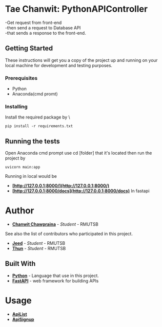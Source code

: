 # Tae Chanwit: PythonAPIController
-Get request from front-end \
-then send a request to Database API\
-that sends a response to the front-end.

## Getting Started
These instructions will get you a copy of the project up and running on your local machine for development and testing purposes.

### Prerequisites
* Python
* Anaconda(cmd promt)

### Installing
Install the required package by \
```
pip install -r requirements.txt
```

## Running the tests
Open Anaconda cmd prompt use cd [folder] that it's located then run the project by
```
uvicorn main:app
```
Running in local would be 
* **[http://127.0.0.1:8000/](http://127.0.0.1:8000/)**
* **[http://127.0.0.1:8000/docs](http://127.0.0.1:8000/docs)**
In fastapi

# Author
* **[Chanwit Chawpraina](https://github.com/taefreeze)** -  *Student* - RMUTSB

See also the list of contributors who participated in this project.
* **[Jeed](https://github.com/Phongsiri309)** - *Student* - RMUTSB
* **[Thun](https://github.com/topoko123)** - *Student* - RMUTSB

## Built With

* **[Python](https://www.python.org/)** - Language that use in this project.
* **[FastAPI](https://fastapi.tiangolo.com/)** - web framework for building APIs

# Usage
* **[ApiList](https://fastapimongo.herokuapp.com/ApiList)**
* **[ApiSignup](https://fastapimongo.herokuapp.com/Service)**
